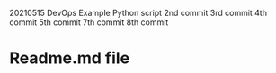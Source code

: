 20210515 
DevOps Example
Python script
2nd commit
3rd commit
4th commit
5th commit
7th commit
8th commit
# Readme.md file
